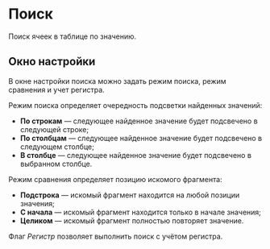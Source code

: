 # Поиск

Поиск ячеек в таблице по значению.

## Окно настройки

В окне настройки поиска можно задать режим поиска, режим сравнения и учет регистра.

Режим поиска определяет очередность подсветки найденных значений:

* **По строкам** — следующее найденное значение будет подсвечено в следующей строке;
* **По столбцам** — следующее найденное значение будет подсвечено в следующем столбце;
* **В столбце** — следующее найденное значение будет подсвечено в выбранном столбце.

Режим сравнения определяет позицию искомого фрагмента:

* **Подстрока** — искомый фрагмент находится на любой позиции значения;
* **С начала** — искомый фрагмент находится только в начале значения;
* **Целиком** — искомый фрагмент полностью повторяет значение.

Флаг *Регистр* позволяет выполнить поиск с учётом регистра.
